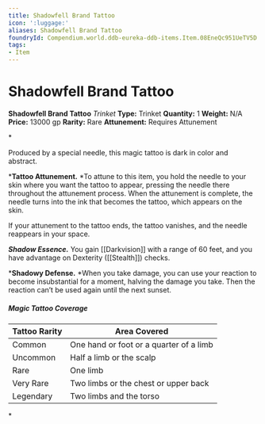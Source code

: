 ```yaml
---
title: Shadowfell Brand Tattoo
icon: ':luggage:'
aliases: Shadowfell Brand Tattoo
foundryId: Compendium.world.ddb-eureka-ddb-items.Item.08EneQc951UeTV5D
tags:
- Item
---
```


# Shadowfell Brand Tattoo

**Shadowfell Brand Tattoo**
_Trinket_
**Type:** Trinket
**Quantity:** 1
**Weight:** N/A
**Price:** 13000 gp
**Rarity:** Rare
**Attunement:** Requires Attunement

*<p>Produced by a special needle, this magic tattoo is dark in color and abstract.

***Tattoo Attunement.** *To attune to this item, you hold the needle to your skin where you want the tattoo to appear, pressing the needle there throughout the attunement process. When the attunement is complete, the needle turns into the ink that becomes the tattoo, which appears on the skin.

If your attunement to the tattoo ends, the tattoo vanishes, and the needle reappears in your space.

***Shadow Essence.*** You gain [[Darkvision]] with a range of 60 feet, and you have advantage on Dexterity ([[Stealth]]) checks.

***Shadowy Defense.** *When you take damage, you can use your reaction to become insubstantial for a moment, halving the damage you take. Then the reaction can’t be used again until the next sunset.</p>
<h5 id="MagicTattooCoverageTable">Magic Tattoo Coverage</h5>
<table class="compendium-left-aligned-table">
<thead>
<tr>
<th>Tattoo Rarity</th>
<th>Area Covered</th>
</tr>
</thead>
<tbody>
<tr>
<td>Common</td>
<td>One hand or foot or a quarter of a limb</td>
</tr>
<tr>
<td>Uncommon</td>
<td>Half a limb or the scalp</td>
</tr>
<tr>
<td>Rare</td>
<td>One limb</td>
</tr>
<tr>
<td>Very Rare</td>
<td>Two limbs or the chest or upper back</td>
</tr>
<tr>
<td>Legendary</td>
<td>Two limbs and the torso</td>
</tr>
</tbody>
</table>*